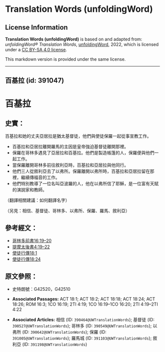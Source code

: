 # Translation Words (unfoldingWord)

## License Information

**Translation Words (unfoldingWord)** is based on and adapted from: _unfoldingWord® Translation Words_, [unfoldingWord](https://unfoldingword.org/utw), 2022, which is licensed under a [CC BY-SA 4.0 license](https://creativecommons.org/licenses/by-sa/4.0/legalcode.en).

This markdown version is provided under the same license.



--------------------------------

## 百基拉 (id: 391047)

百基拉
===

史實：
---

百基拉和她的丈夫亞居拉是猶太基督徒，他們與使徒保羅一起從事宣教工作。

* 百基拉和亞居拉離開羅馬的主因是皇帝強迫基督徒離開那裡。
* 保羅在哥林多遇見了亞居拉和百基拉。他們是製造帳篷的人，保羅便與他們一起工作。
* 當保羅離開哥林多前往敘利亞時，百基拉和亞居拉與他同行。
* 他們三人從敘利亞去了以弗所。保羅離開以弗所時，百基拉和亞居拉留在那裡，繼續傳福音的工作。
* 他們特別教導了一位名叫亞波羅的人，他在以弗所信了耶穌，是一位富有天賦的演說家和教師。

（翻譯相關建議：如何翻譯名字）

（另見：相信、基督徒、哥林多、以弗所、保羅、羅馬、敘利亞）

參考經文：
-----

* [哥林多前書16:19–20](https://ref.ly/1Cor16:19-1Cor16:20)
* [提摩太後書4:19–22](https://ref.ly/2Tim4:19-2Tim4:22)
* [使徒行傳18:1](https://ref.ly/Acts18:1)
* [使徒行傳18:24](https://ref.ly/Acts18:24)

原文參照：
-----

* 史特朗號：G42520，G42510

* **Associated Passages:** ACT 18:1; ACT 18:2; ACT 18:18; ACT 18:24; ACT 18:26; ROM 16:3; 1CO 16:19; 2TI 4:19; 1CO 16:19–1CO 16:20; 2TI 4:19–2TI 4:22
* **Associated Articles:** 相信 (ID: `390464@UWTranslationWords`); 基督徒 (ID: `390527@UWTranslationWords`); 哥林多 (ID: `390549@UWTranslationWords`); 以弗所 (ID: `390642@UWTranslationWords`); 保羅 (ID: `391005@UWTranslationWords`); 羅馬城 (ID: `391103@UWTranslationWords`); 敘利亞 (ID: `391198@UWTranslationWords`)

